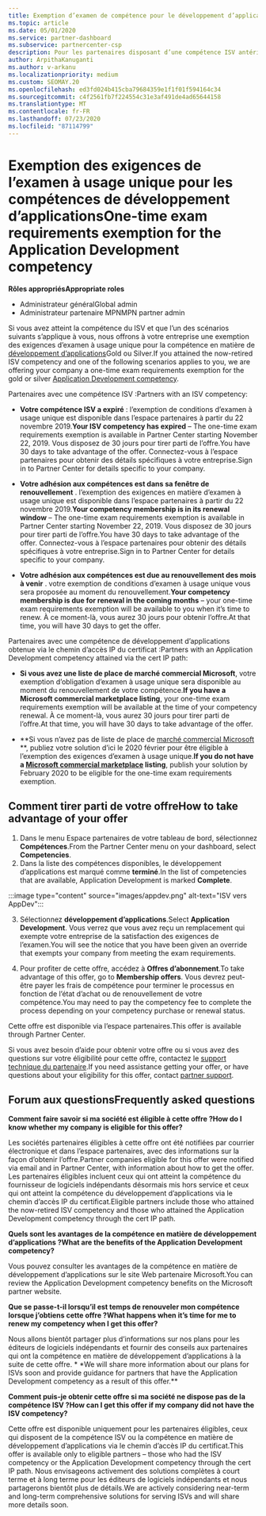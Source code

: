 ```yaml
---
title: Exemption d’examen de compétence pour le développement d’applications
ms.topic: article
ms.date: 05/01/2020
ms.service: partner-dashboard
ms.subservice: partnercenter-csp
description: Pour les partenaires disposant d’une compétence ISV antérieure, Découvrez comment obtenir une exemption des exigences d’examen à usage unique pour les compétences de développement d’applications
author: ArpithaKanuganti
ms.author: v-arkanu
ms.localizationpriority: medium
ms.custom: SEOMAY.20
ms.openlocfilehash: ed3fd024b415cba79684359e1f1f01f594164c34
ms.sourcegitcommit: c4f2561fb7f224554c31e3af491de4ad65644158
ms.translationtype: MT
ms.contentlocale: fr-FR
ms.lasthandoff: 07/23/2020
ms.locfileid: "87114799"
---
```

# <a name="one-time-exam-requirements-exemption-for-the-application-development-competency"></a><span data-ttu-id="4a376-103">Exemption des exigences de l’examen à usage unique pour les compétences de développement d’applications</span><span class="sxs-lookup"><span data-stu-id="4a376-103">One-time exam requirements exemption for the Application Development competency</span></span>

<span data-ttu-id="4a376-104">**Rôles appropriés**</span><span class="sxs-lookup"><span data-stu-id="4a376-104">**Appropriate roles**</span></span>

- <span data-ttu-id="4a376-105">Administrateur général</span><span class="sxs-lookup"><span data-stu-id="4a376-105">Global admin</span></span>
- <span data-ttu-id="4a376-106">Administrateur partenaire MPN</span><span class="sxs-lookup"><span data-stu-id="4a376-106">MPN partner admin</span></span>

<span data-ttu-id="4a376-107">Si vous avez atteint la compétence du ISV et que l’un des scénarios suivants s’applique à vous, nous offrons à votre entreprise une exemption des exigences d’examen à usage unique pour la compétence en matière de [développement d’applications](https://partner.microsoft.com/membership/application-development-competency)Gold ou Silver.</span><span class="sxs-lookup"><span data-stu-id="4a376-107">If you attained the now-retired ISV competency and one of the following scenarios applies to you, we are offering your company a one-time exam requirements exemption for the gold or silver [Application Development competency](https://partner.microsoft.com/membership/application-development-competency).</span></span> 

<span data-ttu-id="4a376-108">Partenaires avec une compétence ISV :</span><span class="sxs-lookup"><span data-stu-id="4a376-108">Partners with an ISV competency:</span></span>

- <span data-ttu-id="4a376-109">**Votre compétence ISV a expiré** : l’exemption de conditions d’examen à usage unique est disponible dans l’espace partenaires à partir du 22 novembre 2019.</span><span class="sxs-lookup"><span data-stu-id="4a376-109">**Your ISV competency has expired** – The one-time exam requirements exemption is available in Partner Center starting November 22, 2019.</span></span> <span data-ttu-id="4a376-110">Vous disposez de 30 jours pour tirer parti de l’offre.</span><span class="sxs-lookup"><span data-stu-id="4a376-110">You have 30 days to take advantage of the offer.</span></span> <span data-ttu-id="4a376-111">Connectez-vous à l’espace partenaires pour obtenir des détails spécifiques à votre entreprise.</span><span class="sxs-lookup"><span data-stu-id="4a376-111">Sign in to Partner Center for details specific to your company.</span></span>

- <span data-ttu-id="4a376-112">**Votre adhésion aux compétences est dans sa fenêtre de renouvellement** . l’exemption des exigences en matière d’examen à usage unique est disponible dans l’espace partenaires à partir du 22 novembre 2019.</span><span class="sxs-lookup"><span data-stu-id="4a376-112">**Your competency membership is in its renewal window** – The one-time exam requirements exemption is available in Partner Center starting November 22, 2019.</span></span> <span data-ttu-id="4a376-113">Vous disposez de 30 jours pour tirer parti de l’offre.</span><span class="sxs-lookup"><span data-stu-id="4a376-113">You have 30 days to take advantage of the offer.</span></span> <span data-ttu-id="4a376-114">Connectez-vous à l’espace partenaires pour obtenir des détails spécifiques à votre entreprise.</span><span class="sxs-lookup"><span data-stu-id="4a376-114">Sign in to Partner Center for details specific to your company.</span></span>

- <span data-ttu-id="4a376-115">**Votre adhésion aux compétences est due au renouvellement des mois à venir** . votre exemption de conditions d’examen à usage unique vous sera proposée au moment du renouvellement.</span><span class="sxs-lookup"><span data-stu-id="4a376-115">**Your competency membership is due for renewal in the coming months** – your one-time exam requirements exemption will be available to you when it’s time to renew.</span></span> <span data-ttu-id="4a376-116">À ce moment-là, vous aurez 30 jours pour obtenir l’offre.</span><span class="sxs-lookup"><span data-stu-id="4a376-116">At that time, you will have 30 days to get the offer.</span></span>

<span data-ttu-id="4a376-117">Partenaires avec une compétence de développement d’applications obtenue via le chemin d’accès IP du certificat :</span><span class="sxs-lookup"><span data-stu-id="4a376-117">Partners with an Application Development competency attained via the cert IP path:</span></span>

- <span data-ttu-id="4a376-118">**Si vous avez une liste de place de marché commercial Microsoft**, votre exemption d’obligation d’examen à usage unique sera disponible au moment du renouvellement de votre compétence.</span><span class="sxs-lookup"><span data-stu-id="4a376-118">**If you have a Microsoft commercial marketplace listing**, your one-time exam requirements exemption will be available at the time of your competency renewal.</span></span> <span data-ttu-id="4a376-119">À ce moment-là, vous aurez 30 jours pour tirer parti de l’offre.</span><span class="sxs-lookup"><span data-stu-id="4a376-119">At that time, you will have 30 days to take advantage of the offer.</span></span>

- <span data-ttu-id="4a376-120">\*\*Si vous n’avez pas de liste de place de [marché commercial Microsoft](https://azure.microsoft.com/overview/commercial-marketplace/) \*\*, publiez votre solution d’ici le 2020 février pour être éligible à l’exemption des exigences d’examen à usage unique.</span><span class="sxs-lookup"><span data-stu-id="4a376-120">**If you do not have a [Microsoft commercial marketplace](https://azure.microsoft.com/overview/commercial-marketplace/) listing**, publish your solution by February 2020 to be eligible for the one-time exam requirements exemption.</span></span>

## <a name="how-to-take-advantage-of-your-offer"></a><span data-ttu-id="4a376-121">Comment tirer parti de votre offre</span><span class="sxs-lookup"><span data-stu-id="4a376-121">How to take advantage of your offer</span></span>

1. <span data-ttu-id="4a376-122">Dans le menu Espace partenaires de votre tableau de bord, sélectionnez **Compétences**.</span><span class="sxs-lookup"><span data-stu-id="4a376-122">From the Partner Center menu on your dashboard, select **Competencies**.</span></span>
2. <span data-ttu-id="4a376-123">Dans la liste des compétences disponibles, le développement d’applications est marqué comme **terminé**.</span><span class="sxs-lookup"><span data-stu-id="4a376-123">In the list of competencies that are available, Application Development is marked **Complete**.</span></span>

:::image type="content" source="images/appdev.png" alt-text="ISV vers AppDev":::

3. <span data-ttu-id="4a376-125">Sélectionnez **développement d’applications**.</span><span class="sxs-lookup"><span data-stu-id="4a376-125">Select **Application Development**.</span></span> <span data-ttu-id="4a376-126">Vous verrez que vous avez reçu un remplacement qui exempte votre entreprise de la satisfaction des exigences de l’examen.</span><span class="sxs-lookup"><span data-stu-id="4a376-126">You will see the notice that you have been given an override that exempts your company from meeting the exam requirements.</span></span> 

4. <span data-ttu-id="4a376-127">Pour profiter de cette offre, accédez à **Offres d’abonnement**.</span><span class="sxs-lookup"><span data-stu-id="4a376-127">To take advantage of this offer, go to **Membership offers**.</span></span> <span data-ttu-id="4a376-128">Vous devrez peut-être payer les frais de compétence pour terminer le processus en fonction de l’état d’achat ou de renouvellement de votre compétence.</span><span class="sxs-lookup"><span data-stu-id="4a376-128">You may need to pay the competency fee to complete the process depending on your competency purchase or renewal status.</span></span> 

<span data-ttu-id="4a376-129">Cette offre est disponible via l’espace partenaires.</span><span class="sxs-lookup"><span data-stu-id="4a376-129">This offer is available through Partner Center.</span></span>

<span data-ttu-id="4a376-130">Si vous avez besoin d’aide pour obtenir votre offre ou si vous avez des questions sur votre éligibilité pour cette offre, contactez le [support technique du partenaire](https://partner.microsoft.com/Support).</span><span class="sxs-lookup"><span data-stu-id="4a376-130">If you need assistance getting your offer, or have questions about your eligibility for this offer, contact [partner support](https://partner.microsoft.com/Support).</span></span> 

## <a name="frequently-asked-questions"></a><span data-ttu-id="4a376-131">Forum aux questions</span><span class="sxs-lookup"><span data-stu-id="4a376-131">Frequently asked questions</span></span>

<span data-ttu-id="4a376-132">**Comment faire savoir si ma société est éligible à cette offre ?**</span><span class="sxs-lookup"><span data-stu-id="4a376-132">**How do I know whether my company is eligible for this offer?**</span></span>

<span data-ttu-id="4a376-133">Les sociétés partenaires éligibles à cette offre ont été notifiées par courrier électronique et dans l’espace partenaires, avec des informations sur la façon d’obtenir l’offre.</span><span class="sxs-lookup"><span data-stu-id="4a376-133">Partner companies eligible for this offer were notified via email and in Partner Center, with information about how to get the offer.</span></span> <span data-ttu-id="4a376-134">Les partenaires éligibles incluent ceux qui ont atteint la compétence du fournisseur de logiciels indépendants désormais mis hors service et ceux qui ont atteint la compétence du développement d’applications via le chemin d’accès IP du certificat.</span><span class="sxs-lookup"><span data-stu-id="4a376-134">Eligible partners include those who attained the now-retired ISV competency and those who attained the Application Development competency through the cert IP path.</span></span> 

<span data-ttu-id="4a376-135">**Quels sont les avantages de la compétence en matière de développement d’applications ?**</span><span class="sxs-lookup"><span data-stu-id="4a376-135">**What are the benefits of the Application Development competency?**</span></span>

<span data-ttu-id="4a376-136">Vous pouvez consulter les avantages de la compétence en matière de développement d’applications sur le site Web partenaire Microsoft.</span><span class="sxs-lookup"><span data-stu-id="4a376-136">You can review the Application Development competency benefits on the Microsoft partner website.</span></span> 

<span data-ttu-id="4a376-137">**Que se passe-t-il lorsqu’il est temps de renouveler mon compétence lorsque j’obtiens cette offre ?**</span><span class="sxs-lookup"><span data-stu-id="4a376-137">**What happens when it’s time for me to renew my competency when I get this offer?**</span></span> 

<span data-ttu-id="4a376-138">Nous allons bientôt partager plus d’informations sur nos plans pour les éditeurs de logiciels indépendants et fournir des conseils aux partenaires qui ont la compétence en matière de développement d’applications à la suite de cette offre. \* \*</span><span class="sxs-lookup"><span data-stu-id="4a376-138">We will share more information about our plans for ISVs soon and provide guidance for partners that have the Application Development competency as a result of this offer.\*\*</span></span>  

<span data-ttu-id="4a376-139">**Comment puis-je obtenir cette offre si ma société ne dispose pas de la compétence ISV ?**</span><span class="sxs-lookup"><span data-stu-id="4a376-139">**How can I get this offer if my company did not have the ISV competency?**</span></span>

<span data-ttu-id="4a376-140">Cette offre est disponible uniquement pour les partenaires éligibles, ceux qui disposent de la compétence ISV ou la compétence en matière de développement d’applications via le chemin d’accès IP du certificat.</span><span class="sxs-lookup"><span data-stu-id="4a376-140">This offer is available only to eligible partners – those who had the ISV competency or the Application Development competency through the cert IP path.</span></span> <span data-ttu-id="4a376-141">Nous envisageons activement des solutions complètes à court terme et à long terme pour les éditeurs de logiciels indépendants et nous partagerons bientôt plus de détails.</span><span class="sxs-lookup"><span data-stu-id="4a376-141">We are actively considering near-term and long-term comprehensive solutions for serving ISVs and will share more details soon.</span></span> 


